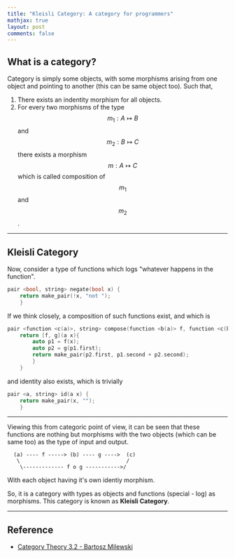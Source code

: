 ```yaml
---
title: "Kleisli Category: A category for programmers"
mathjax: true
layout: post
comments: false
---
```


## What is a category?

Category is simply some objects, with some morphisms arising from one object
and pointing to another (this can be same object too). Such that, 

1. There exists an indentity morphism for all objects.
2. For every two morphisms of the type $$m_1: A \mapsto B$$ and $$m_2: B \mapsto
   C$$ there exists a morphism $$m: A \mapsto C$$ which is called composition of
   $$m_1$$ and $$m_2$$.

---

## Kleisli Category

Now, consider a type of functions which logs "whatever happens in the function".

```cpp
pair <bool, string> negate(bool x) {
    return make_pair(!x, "not ");
    }
```
If we think closely, a composition of such functions exist, and which is

```cpp
pair <function <c(a)>, string> compose(function <b(a)> f, function <c(b)> g) {
    return [f, g](a x){ 
        auto p1 = f(x);
        auto p2 = g(p1.first);
        return make_pair(p2.first, p1.second + p2.second);
        }
    }
```
and identity also exists, which is trivially

```cpp
pair <a, string> id(a x) {
    return make_pair(x, "");
    }
```

---

Viewing this from categoric point of view, it can be seen that these functions
are nothing but morphisms with the two objects (which can be same too) as the
type of input and output.

```
  (a) ---- f -----> (b) ---- g ---->  (c)
   \                                  /
    \------------- f o g ----------->/
```
With each object having it's own identiy morphism.

So, it is a category with types as objects and functions (special - log) as
morphisms. This category is known as **Kleisli Category**.

---

## Reference 

- [Category Theory 3.2 - Bartosz Milewski](https://www.youtube.com/watch?v=i9CU4CuHADQ&list=PLbgaMIhjbmEnaH_LTkxLI7FMa2HsnawM_&index=6)

